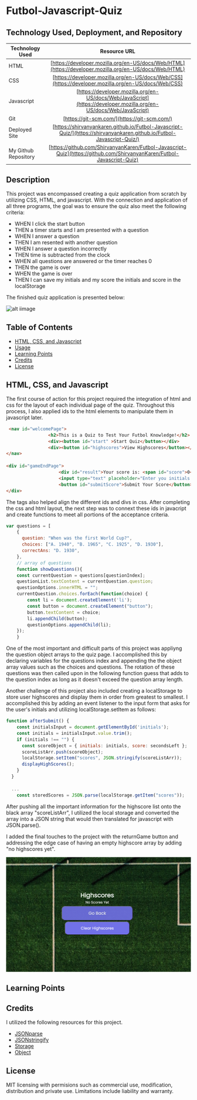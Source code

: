 # Futbol-Javascript-Quiz

## Technology Used, Deployment, and Repository

| Technology Used         | Resource URL           | 
| ------------- |:-------------:| 
| HTML          | [https://developer.mozilla.org/en-US/docs/Web/HTML](https://developer.mozilla.org/en-US/docs/Web/HTML) |
| CSS           | [https://developer.mozilla.org/en-US/docs/Web/CSS](https://developer.mozilla.org/en-US/docs/Web/CSS) |
| Javascript    | [https://developer.mozilla.org/en-US/docs/Web/JavaScript](https://developer.mozilla.org/en-US/docs/Web/JavaScript) |   
| Git | [https://git-scm.com/](https://git-scm.com/)     | 
| Deployed Site | [https://shirvanyankaren.github.io/Futbol-Javascript-Quiz/](https://shirvanyankaren.github.io/Futbol-Javascript-Quiz/)     | 
| My Github Repository | [https://github.com/ShirvanyanKaren/Futbol-Javascript-Quiz](https://github.com/ShirvanyanKaren/Futbol-Javascript-Quiz)     | 

## Description
This project was encompassed creating a quiz application from scratch by utilizing CSS, HTML, and javascript. With the connection and application of all three programs, the goal was to ensure the quiz also meet the following criteria:


* WHEN I click the start button
* THEN a timer starts and I am presented with a question
* WHEN I answer a question
* THEN I am resented with another question
* WHEN I answer a question incorrectly
* THEN time is subtracted from the clock
* WHEN all questions are answered or the timer reaches 0
* THEN the game is over
* WHEN the game is over
* THEN I can save my initials and my score the initials and score in the localStorage

The finished quiz application is presented below:

![alt iimage](./assets/images/Launched-Quiz.png)

## Table of Contents

* [HTML, CSS, and Javascript](#javascript)
* [Usage](#usage)
* [Learning Points](#learning-points)
* [Credits](#credits)
* [License](#license)

## HTML, CSS, and Javascript

The first course of action for this project required the integration of html and css for the layout of each individual page of the quiz. Throughout this process, I also applied ids to the html elements to manipulate them in javascript later.

```html
 <nav id="welcomePage">
                <h2>This is a Quiz to Test Your Futbol Knowledge!</h2>
                <div><button id="start" >Start Quiz</button></div>
                <div><button id="highscores">View Highscores</button></div>
</nav>

<div id="gameEndPage">
                    <div id="result">Your score is: <span id="score">0</span></div>
                    <input type="text" placeholder="Enter you initials here" name="intials" id="initials"/>
                    <button id="submitScore">Submit Your Score</button>
</div>
```
The tags also helped align the different ids and divs in css. After completing the css and html layout, the next step was to connext these ids in javacript and create functions to meet all portions of the acceptance criteria.
```js
var questions = [
    {
      question: "When was the first World Cup?",
      choices: ["A. 1940", "B. 1965", "C. 1925", "D. 1930"],
      correctAns: "D. 1930",
    }, 
    // array of questions
    function showQuestions(){
    const currentQuestion = questions[questionIndex];
    questionList.textContent = currentQuestion.question;
    questionOptions.innerHTML = "";
    currentQuestion.choices.forEach(function(choice) {
        const li = document.createElement('li');
        const button = document.createElement("button");
        button.textContent = choice;
        li.appendChild(button);
        questionOptions.appendChild(li);
    });
    }
```
One of the most important and difficult parts of this project was appliyng the question object arrays to the quiz page. I accomplished this by declaring variables for the questions index and appending the the object array values such as the choices and questions. The rotation of these questions was then called upon in the following function guess that adds to the question index as long as it doesn't exceed the question array length. 

Another challenge of this project also included creating a localStorage to store user highscores and display them in order from greatest to smallest. I accomplished this by adding an event listener to the input form that asks for the user's initials and utilizing localStorage.setItem as follows:

```js
function afterSubmit() {
    const initialsInput = document.getElementById('initials');
    const initials = initialsInput.value.trim();
    if (initials !== "") {
      const scoreObject = { initials: initials, score: secondsLeft };
      scoreListArr.push(scoreObject);
      localStorage.setItem("scores", JSON.stringify(scoreListArr));
      displayHighScores();
    }
  }

  ...
    const storedScores = JSON.parse(localStorage.getItem("scores"));

```
After pushing all the important information for the highscore list onto the black array "scoreListArr", I utilized the local storage and converted the array into a JSON string that would then translated for javascript with JSON.parse(). 

I added the final touches to the project with the returnGame button and addressing the edge case of having an empty highscore array by adding "no highscores yet". 

![alt image](./assets/images/No-Scores.png)

## Learning Points


## Credits

I utilized the following resources for this project.

* [JSONparse](https://developer.mozilla.org/en-US/docs/Web/JavaScript/Reference/Global_Objects/JSON/parse)
* [JSONstringify](https://developer.mozilla.org/en-US/docs/Web/JavaScript/Reference/Global_Objects/JSON/stringify)
* [Storage](https://developer.mozilla.org/en-US/docs/Web/API/Web_Storage_API)
* [Object](https://developer.mozilla.org/en-US/docs/Web/JavaScript/Reference/Global_Objects/Object)


## License 

MIT licensing with permisions such as commercial use, modification, distribution and private use. Limitations include liability and warranty.
